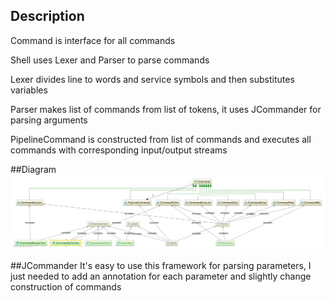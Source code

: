 ## Description

Command is interface for all commands

Shell uses Lexer and Parser to parse commands

Lexer divides line to words and service symbols and then substitutes 
variables

Parser makes list of commands from list of tokens, it uses JCommander 
for parsing arguments

PipelineCommand is constructed from list of commands and executes all 
commands with corresponding input/output streams

##Diagram
![](diagram.png)

##JCommander
It's easy to use this framework for parsing parameters,
I just needed to add an annotation for each parameter and slightly 
change construction of commands 
